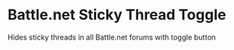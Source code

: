 Battle.net Sticky Thread Toggle
==================

Hides sticky threads in all Battle.net forums with toggle button
